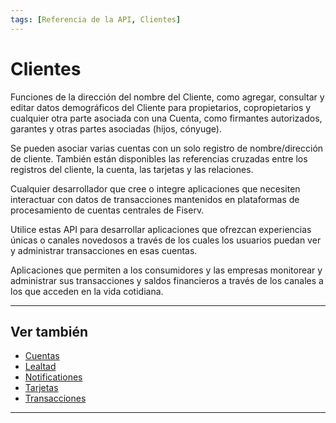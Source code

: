 ```yaml
---
tags: [Referencia de la API, Clientes]
---
```


# Clientes

Funciones de la dirección del nombre del Cliente, como agregar, consultar y editar datos demográficos del Cliente para propietarios, copropietarios y cualquier otra parte asociada con una Cuenta, como firmantes autorizados, garantes y otras partes asociadas (hijos, cónyuge).

Se pueden asociar varias cuentas con un solo registro de nombre/dirección de cliente. También están disponibles las referencias cruzadas entre los registros del cliente, la cuenta, las tarjetas y las relaciones.

<!--
type: tab
titles: ¿Para quién es?, ¿Cómo se usa?, Usos potenciales
-->

Cualquier desarrollador que cree o integre aplicaciones que necesiten interactuar con datos de transacciones mantenidos en plataformas de procesamiento de cuentas centrales de Fiserv.

<!--
type: tab
-->

Utilice estas API para desarrollar aplicaciones que ofrezcan experiencias únicas o canales novedosos a través de los cuales los usuarios puedan ver y administrar transacciones en esas cuentas.

<!--
type: tab
-->

Aplicaciones que permiten a los consumidores y las empresas monitorear y administrar sus transacciones y saldos financieros a través de los canales a los que acceden en la vida cotidiana.

<!-- type: tab-end -->

---

## Ver también

- [Cuentas](?path=docs/spanish/referencia-api/2-cuentas.md)
- [Lealtad](?path=docs/spanish/referencia-api/3-lealtad.md)
- [Notificationes](?path=docs/spanish/referencia-api/4-notificationes.md)
- [Tarjetas](?path=docs/spanish/referencia-api/5-tarjetas.md)
- [Transacciones](?path=docs/spanish/referencia-api/6-transacciones.md)

---
